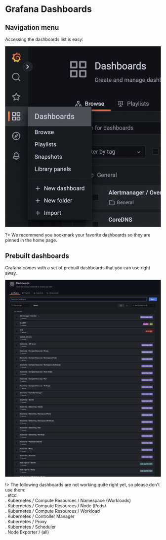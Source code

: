 # Grafana Dashboards

## Navigation menu

Accessing the dashboards list is easy:

![Dashboards Nav menu](./assets/dashboards-nav.png)

?> We recommend you bookmark your favorite dashboards so they are pinned in the home page.

## Prebuilt dashboards

Grafana comes with a set of prebuilt dashboards that you can use right away.

![Dashboards List](./assets/dashboards-list.png)

!> The following dashboards are not working quite right yet, so please don't use them:  
. etcd  
. Kubernetes / Compute Resources / Namespace (Workloads)  
. Kubernetes / Compute Resources / Node (Pods)  
. Kubernetes / Compute Resources / Workload  
. Kubernetes / Controller Manager  
. Kubernetes / Proxy  
. Kubernetes / Scheduler  
. Node Exporter / (all)

